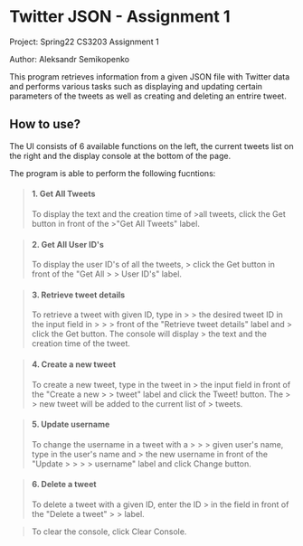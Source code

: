 # Twitter JSON - Assignment 1
<p>Project: Spring22 CS3203 Assignment 1</p>
<p>Author: Aleksandr Semikopenko</p>

<p>This program retrieves information from a given JSON file with Twitter data and performs various tasks such as displaying and updating certain parameters of the tweets as well as creating and deleting an entrire tweet.</p>

## How to use?

<p>The UI consists of 6 available functions on the left, the current tweets list on the right and the display console at the bottom of the page.</p>

<p>The program is able to perform the following fucntions:</p>

> #### 1. Get All Tweets
><p>To display the text and the creation time of >all tweets, click the Get button in front of the >"Get All Tweets" label.</p>
    
> #### 2. Get All User ID's
> <p>To display the user ID's of all the tweets, > click the Get button in front of the "Get All > > User ID's" label.</p>
    
> #### 3. Retrieve tweet details
> <p>To retrieve a tweet with given ID, type in > > the desired tweet ID in the input field in > > > front of the "Retrieve tweet details" label and > click the Get button. The console will display > the text and the creation time of the tweet.</p>
    
> #### 4. Create a new tweet
> <p>To create a new tweet, type in the tweet in > the input field in front of the "Create a new > > tweet" label and click the Tweet! button. The > > new tweet will be added to the current list of > tweets.</p>
    
> #### 5. Update username
> <p>To change the username in a tweet with a > > > given user's name, type in the user's name and > the new username in front of the "Update > > > > username" label and click Change button.</p>

> #### 6. Delete a tweet
> To delete a tweet with a given ID, enter the ID > in the field in front of the "Delete a tweet" > > label.</p>
    
>To clear the console, click Clear Console.

